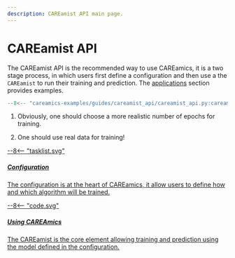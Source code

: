 ```yaml
---
description: CAREamist API main page.
---
```


# CAREamist API

The CAREamist API is the recommended way to use CAREamics, it is a two stage process, in
which users first define a configuration and then use a the `CAREamist` to run their 
training and prediction. The [applications](../../applications/index.md) section provides
examples.

```python title="Basic CAREamics usage"
--8<-- "careamics-examples/guides/careamist_api/careamist_api.py:careamist_api"
```

1. Obviously, one should choose a more realistic number of epochs for training.

2. One should use real data for training!



<div class="md-container secondary-section">
    <div class="g">
        <div class="section">
            <div class="component-wrapper" style="display: block;">
                <!-- New row -->
                <div class="responsive-grid">
                    <!-- Installation -->
                    <a class="card-wrapper" href="configuration">
                        <div class="card"> 
                            <div class="card-body"> 
                                <div class="logo">
                                    <span class="twemoji">
                                        --8<--  "tasklist.svg"
                                    </span>
                                </div>
                                <div class="card-content">
                                    <h5>Configuration</h5>
                                    <p>
                                        The configuration is at the heart of CAREamics, it 
                                        allow users to define how and which algorithm will be
                                        trained.
                                    </p>
                                </div>
                            </div>
                        </div>
                    </a>
                    <!-- Installation -->
                    <a class="card-wrapper" href="usage">
                        <div class="card"> 
                            <div class="card-body"> 
                                <div class="logo">
                                    <span class="twemoji">
                                        --8<--  "code.svg"
                                    </span>
                                </div>
                                <div class="card-content">
                                    <h5>Using CAREAmics</h5>
                                    <p>
                                        The CAREamist is the core element allowing training
                                        and prediction using the model defined in the configuration.
                                    </p>
                                </div>
                            </div>
                        </div>
                    </a>
                </div>
            </div>
        </div>
    </div>
</div>